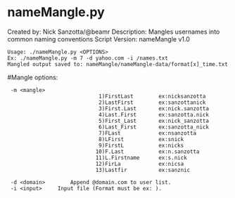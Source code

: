 # nameMangle.py
  Created by: Nick Sanzotta/@beamr
  Description: Mangles usernames into common naming conventions 
  Script Version: nameMangle v1.0

	Usage: ./nameMangle.py <OPTIONS> 
	Ex: ./nameMangle.py -m 7 -d yahoo.com -i /names.txt
	Mangled output saved to: nameMangle/nameMangle-data/format[x]_time.txt 

#Mangle options:

	 -m <mangle>		  
                                 1)FirstLast        ex:nicksanzotta
                                 2)LastFirst        ex:sanzottanick
                                 3)First.Last       ex:nick.sanzotta
                                 4)Last.First       ex:sanzotta.nick
                                 5)First_Last       ex:nick_sanzotta
                                 6)Last_First       ex:sanzotta_nick
                                 7)FLast            ex:nsanzotta
                                 8)LFirst           ex:snick
                                 9)FirstL           ex:nicks
                                10)F.Last           ex:n.sanzotta
                                11)L.Firstname      ex:s.nick
                                12)FirLa            ex:nicsa
                                13)Lastfir          ex:sanznic  
    
	 -d <domain>		Append @domain.com to user list.
	 -i <input>		Input file (Format must be ex: ).
